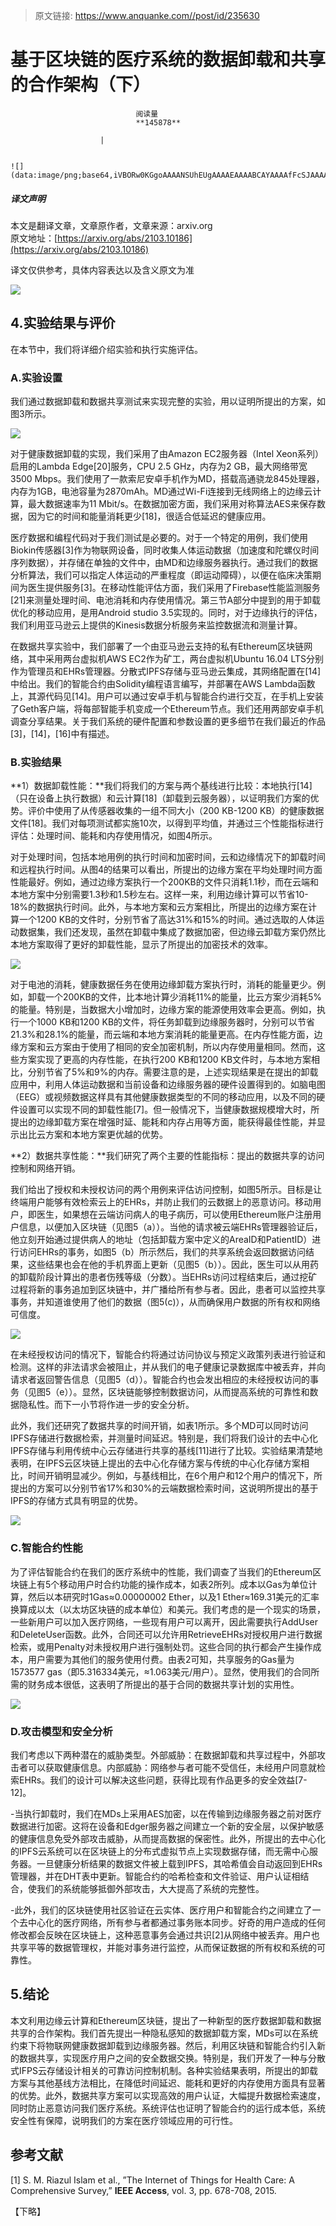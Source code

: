 > 原文链接: https://www.anquanke.com//post/id/235630 


# 基于区块链的医疗系统的数据卸载和共享的合作架构（下）


                                阅读量   
                                **145878**
                            
                        |
                        
                                                                                                                                    ![](data:image/png;base64,iVBORw0KGgoAAAANSUhEUgAAAAEAAAABCAYAAAAfFcSJAAAAAXNSR0IArs4c6QAAAARnQU1BAACxjwv8YQUAAAAJcEhZcwAADsQAAA7EAZUrDhsAAAANSURBVBhXYzh8+PB/AAffA0nNPuCLAAAAAElFTkSuQmCC)
                                                                                            



##### 译文声明

本文是翻译文章，文章原作者，文章来源：arxiv.org
                                <br>原文地址：[https://arxiv.org/abs/2103.10186](https://arxiv.org/abs/2103.10186)

译文仅供参考，具体内容表达以及含义原文为准

[![](https://p0.ssl.qhimg.com/t01991905bd8cc698a0.jpg)](https://p0.ssl.qhimg.com/t01991905bd8cc698a0.jpg)



## 4.实验结果与评价

在本节中，我们将详细介绍实验和执行实施评估。

### **A.实验设置**

我们通过数据卸载和数据共享测试来实现完整的实验，用以证明所提出的方案，如图3所示。

[![](https://p5.ssl.qhimg.com/t01c5a94b117e70f53a.jpg)](https://p5.ssl.qhimg.com/t01c5a94b117e70f53a.jpg)

对于健康数据卸载的实现，我们采用了由Amazon EC2服务器（Intel Xeon系列）启用的Lambda Edge[20]服务，CPU 2.5 GHz，内存为2 GB，最大网络带宽3500 Mbps。我们使用了一款索尼安卓手机作为MD，搭载高通骁龙845处理器，内存为1GB，电池容量为2870mAh。MD通过Wi-Fi连接到无线网络上的边缘云计算，最大数据速率为11 Mbit/s。在数据加密方面，我们采用对称算法AES来保存数据，因为它的时间和能量消耗更少[18]，很适合低延迟的健康应用。

医疗数据和编程代码对于我们测试是必要的。对于一个特定的用例，我们使用Biokin传感器[3]作为物联网设备，同时收集人体运动数据（加速度和陀螺仪时间序列数据），并存储在单独的文件中，由MD和边缘服务器执行。通过我们的数据分析算法，我们可以指定人体运动的严重程度（即运动障碍），以便在临床决策期间为医生提供服务[3]。在移动性能评估方面，我们采用了Firebase性能监测服务[21]来测量处理时间、电池消耗和内存使用情况。第三节A部分中提到的用于卸载优化的移动应用，是用Android studio 3.5实现的。同时，对于边缘执行的评估，我们利用亚马逊云上提供的Kinesis数据分析服务来监控数据流和测量计算。

在数据共享实验中，我们部署了一个由亚马逊云支持的私有Ethereum区块链网络，其中采用两台虚拟机AWS EC2作为矿工，两台虚拟机Ubuntu 16.04 LTS分别作为管理员和EHRs管理器。分散式IPFS存储与亚马逊云集成，其网络配置在[14]中给出。我们的智能合约由Solidity编程语言编写，并部署在AWS Lambda函数上，其源代码见[14]。用户可以通过安卓手机与智能合约进行交互，在手机上安装了Geth客户端，将每部智能手机变成一个Ethereum节点。我们还用两部安卓手机调查分享结果。关于我们系统的硬件配置和参数设置的更多细节在我们最近的作品[3]，[14]，[16]中有描述。

### **B.实验结果**

**1）数据卸载性能：**我们将我们的方案与两个基线进行比较：本地执行[14]（只在设备上执行数据）和云计算[18]（卸载到云服务器），以证明我们方案的优势。评价中使用了从传感器收集的一组不同大小（200 KB-1200 KB）的健康数据文件[18]。我们对每项测试都实施10次，以得到平均值，并通过三个性能指标进行评估：处理时间、能耗和内存使用情况，如图4所示。

对于处理时间，包括本地用例的执行时间和加密时间，云和边缘情况下的卸载时间和远程执行时间。从图4的结果可以看出，所提出的边缘方案在平均处理时间方面性能最好。例如，通过边缘方案执行一个200KB的文件只消耗1.1秒，而在云端和本地方案中分别需要1.3秒和1.5秒左右。这样一来，利用边缘计算可以节省10-18%的数据执行时间。此外，与本地方案和云方案相比，所提出的边缘方案在计算一个1200 KB的文件时，分别节省了高达31%和15%的时间。通过选取的人体运动数据集，我们还发现，虽然在卸载中集成了数据加密，但边缘云卸载方案仍然比本地方案取得了更好的卸载性能，显示了所提出的加密技术的效率。

[![](https://p5.ssl.qhimg.com/t01e8da1da6763716b8.jpg)](https://p5.ssl.qhimg.com/t01e8da1da6763716b8.jpg)

对于电池的消耗，健康数据任务在使用边缘卸载方案执行时，消耗的能量更少。例如，卸载一个200KB的文件，比本地计算少消耗11%的能量，比云方案少消耗5%的能量。特别是，当数据大小增加时，边缘方案的能源使用效率会更高。例如，执行一个1000 KB和1200 KB的文件，将任务卸载到边缘服务器时，分别可以节省21.3%和28.1%的能量，而云端和本地方案消耗的能量更高。在内存性能方面，边缘方案和云方案由于使用了相同的安全加密机制，所以内存使用量相同。然而，这些方案实现了更高的内存性能，在执行200 KB和1200 KB文件时，与本地方案相比，分别节省了5%和9%的内存。需要注意的是，上述实现结果是在提出的卸载应用中，利用人体运动数据和当前设备和边缘服务器的硬件设置得到的。如脑电图（EEG）或视频数据这样具有其他健康数据类型的不同的移动应用，以及不同的硬件设置可以实现不同的卸载性能[7]。但一般情况下，当健康数据规模增大时，所提出的边缘卸载方案在增强时延、能耗和内存占用等方面，能获得最佳性能，并显示出比云方案和本地方案更优越的优势。

**2）数据共享性能：**我们研究了两个主要的性能指标：提出的数据共享的访问控制和网络开销。

我们给出了授权和未授权访问的两个用例来评估访问控制，如图5所示。目标是让终端用户能够有效检索云上的EHRs，并防止我们的云数据上的恶意访问。移动用户，即医生，如果想在云端访问病人的电子病历，可以使用Ethereum账户注册用户信息，以便加入区块链（见图5（a））。当他的请求被云端EHRs管理器验证后，他立刻开始通过提供病人的地址（包括卸载方案中定义的AreaID和PatientID）进行访问EHRs的事务，如图5（b）所示然后，我们的共享系统会返回数据访问结果，这些结果也会在他的手机界面上更新（见图5（b））。因此，医生可以从用药的卸载阶段计算出的患者伤残等级（分数）。当EHRs访问过程结束后，通过挖矿过程将新的事务追加到区块链中，并广播给所有参与者。因此，患者可以监控共享事务，并知道谁使用了他们的数据（图5(c)），从而确保用户数据的所有权和网络可信度。

[![](https://p5.ssl.qhimg.com/t01bbcb9246f132a207.jpg)](https://p5.ssl.qhimg.com/t01bbcb9246f132a207.jpg)

在未经授权访问的情况下，智能合约将通过访问协议与预定义政策列表进行验证和检测。这样的非法请求会被阻止，并从我们的电子健康记录数据库中被丢弃，并向请求者返回警告信息（见图5（d））。智能合约也会发出相应的未经授权访问的事务（见图5（e））。显然，区块链能够控制数据访问，从而提高系统的可靠性和数据隐私性。而下一小节将作进一步的安全分析。

此外，我们还研究了数据共享的时间开销，如表1所示。多个MD可以同时访问IPFS存储进行数据检索，并测量时间延迟。特别是，我们将我们设计的去中心化IPFS存储与利用传统中心云存储进行共享的基线[11]进行了比较。实验结果清楚地表明，在IPFS云区块链上提出的去中心化存储方案与传统的中心化存储方案相比，时间开销明显减少。例如，与基线相比，在6个用户和12个用户的情况下，所提出的方案可以分别节省17%和30%的云端数据检索时间，这说明所提出的基于IPFS的存储方式具有明显的优势。

[![](https://p2.ssl.qhimg.com/t01f0ea801a68897ef4.jpg)](https://p2.ssl.qhimg.com/t01f0ea801a68897ef4.jpg)

### **C.智能合约性能**

为了评估智能合约在我们的医疗系统中的性能，我们调查了当我们的Ethereum区块链上有5个移动用户时合约功能的操作成本，如表2所列。成本以Gas为单位计算，然后以本研究时1Gas≈0.00000002 Ether，以及1 Ether≈169.31美元的汇率换算成以太（以太坊区块链的成本单位）和美元。我们考虑的是一个现实的场景，一些新用户可以加入医疗网络，一些现有用户可以离开，因此需要执行AddUser和DeleteUser函数。此外，合同还可以允许用RetrieveEHRs对授权用户进行数据检索，或用Penalty对未授权用户进行强制处罚。这些合同的执行都会产生操作成本，用户需要为其他们的服务使用付费。由表2可知，共享服务的Gas量为1573577 gas（即5.316334美元，≈1.063美元/用户）。显然，使用我们的合同所需的财务成本很低，这表明了所提出的基于合同的数据共享计划的实用性。

[![](https://p2.ssl.qhimg.com/t01dd8dc8b97fd7eac2.jpg)](https://p2.ssl.qhimg.com/t01dd8dc8b97fd7eac2.jpg)

### **D.攻击模型和安全分析**

我们考虑以下两种潜在的威胁类型。外部威胁：在数据卸载和共享过程中，外部攻击者可以获取健康信息。内部威胁：网络参与者可能不受信任，未经用户同意就检索EHRs。我们的设计可以解决这些问题，获得比现有作品更多的安全效益[7-12]。

-当执行卸载时，我们在MDs上采用AES加密，以在传输到边缘服务器之前对医疗数据进行加密。这将在设备和Edger服务器之间建立一个新的安全层，以保护敏感的健康信息免受外部攻击威胁，从而提高数据的保密性。此外，所提出的去中心化的IPFS云系统可以在区块链上的分布式虚拟节点上实现数据存储，而无需中心服务器。一旦健康分析结果的数据文件被上载到IPFS，其哈希值会自动返回到EHRs管理器，并在DHT表中更新。智能合约的哈希检查和文件验证、用户认证相结合，使我们的系统能够抵御外部攻击，大大提高了系统的完整性。

-此外，我们的区块链使用社区验证在云实体、医疗用户和智能合约之间建立了一个去中心化的医疗网络，所有参与者都通过事务账本同步。好奇的用户造成的任何修改都会反映在区块链上，这种恶意事务会通过共识[2]从网络中被丢弃。用户也共享平等的数据管理权，并能对事务进行监控，从而保证数据的所有权和系统的可靠性。



## 5.结论

本文利用边缘云计算和Ethereum区块链，提出了一种新型的医疗数据卸载和数据共享的合作架构。我们首先提出一种隐私感知的数据卸载方案，MDs可以在系统约束下将物联网健康数据卸载到边缘服务器。然后，利用区块链和智能合约引入新的数据共享，实现医疗用户之间的安全数据交换。特别是，我们开发了一种与分散式IFPS云存储设计相关的可靠访问控制机制。各种实验结果表明，所提出的卸载方案与其他基线方法相比，在降低时间延迟、能耗和更好的内存使用方面具有显著的优势。此外，数据共享方案可以实现高效的用户认证，大幅提升数据检索速度，同时防止恶意访问我们医疗系统。系统评估也证明了智能合约的运行成本低，系统安全性有保障，说明我们的方案在医疗领域应用的可行性。



## 参考文献

[1] S. M. Riazul Islam et al., ”The Internet of Things for Health Care: A Comprehensive Survey,” **IEEE Access**, vol. 3, pp. 678-708, 2015.

【下略】
